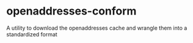 openaddresses-conform
=====================

A utility to download the openaddresses cache and wrangle them into a standardized format
